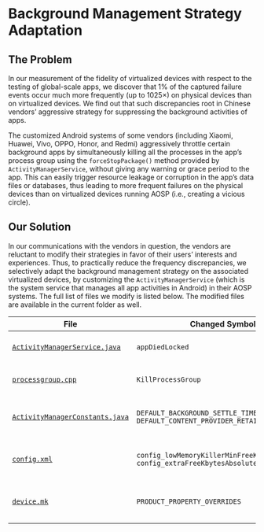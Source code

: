 # Background Management Strategy Adaptation

## The Problem

In our measurement of the fidelity of virtualized devices with respect to the testing of global-scale apps,
we discover that 1% of the captured failure events occur much more frequently (up to 1025×) on physical devices than on virtualized devices.
We find out that such discrepancies root in Chinese vendors’ aggressive strategy for suppressing the background activities of apps.

The customized Android systems of some vendors (including Xiaomi, Huawei, Vivo, OPPO, Honor, and Redmi) aggressively throttle certain background apps by simultaneously killing all the processes in the app’s process group using the `forceStopPackage()` method provided by `ActivityManagerService`, without giving any warning or grace period to the app.
This can easily trigger resource leakage or corruption in the app’s data files or databases, thus leading to more frequent failures on the physical devices than on virtualized devices running AOSP (i.e., creating a vicious circle).

## Our Solution

In our communications with the vendors in question, the vendors are reluctant to modify their strategies in favor of their users’ interests and experiences.
Thus, to practically reduce the frequency discrepancies, we selectively adapt the background management strategy on the associated virtualized devices, by customizing the `ActivityManagerService` (which is the system service that manages all app activities in Android) in their AOSP systems.
The full list of files we modify is listed below. The modified files are available in the current folder as well.

| File | Changed Symbols | Purpose | Location in AOSP |
| ---- | ---- | ---- | ---- |
|   [`ActivityManagerService.java`](ActivityManagerService.java)   |   `appDiedLocked`   |  Atomic process group killing  | `frameworks/base/services/core/java/com/android/server/am/ActivityManagerService.java` |
|   [`processgroup.cpp`](processgroup.cpp)   |   `KillProcessGroup`   |  Atomic process group killing  | `system/core/libprocessgroup/processgroup.cpp` |
|   [`ActivityManagerConstants.java`](ActivityManagerConstants.java)   |   `DEFAULT_BACKGROUND_SETTLE_TIME, DEFAULT_CONTENT_PROVIDER_RETAIN_TIME`   |  Background management strategy tuning  | `frameworks/base/services/core/java/com/android/server/am/ActivityManagerConstants.java` |
|   [`config.xml`](config.xml)   |   `config_lowMemoryKillerMinFreeKbytesAbsolute, config_extraFreeKbytesAbsolute`   |  Background management strategy tuning  | `frameworks/base/core/res/res/values/config.xml` |
|   [`device.mk`](device.mk)   |   `PRODUCT_PROPERTY_OVERRIDES`   |  Background management strategy tuning   | `device/google/cuttlefish/shared/device.mk` |
